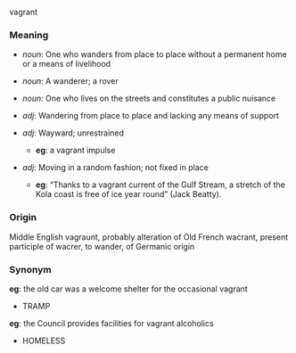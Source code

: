 vagrant
### Meaning
+ _noun_: One who wanders from place to place without a permanent home or a means of livelihood
+ _noun_: A wanderer; a rover
+ _noun_: One who lives on the streets and constitutes a public nuisance

+ _adj_: Wandering from place to place and lacking any means of support
+ _adj_: Wayward; unrestrained
    + __eg__: a vagrant impulse
+ _adj_: Moving in a random fashion; not fixed in place
    + __eg__: “Thanks to a vagrant current of the Gulf Stream, a stretch of the Kola coast is free of ice year round” (Jack Beatty).

### Origin

Middle English vagraunt, probably alteration of Old French wacrant, present participle of wacrer, to wander, of Germanic origin

### Synonym

__eg__: the old car was a welcome shelter for the occasional vagrant

+ TRAMP

__eg__: the Council provides facilities for vagrant alcoholics

+ HOMELESS


